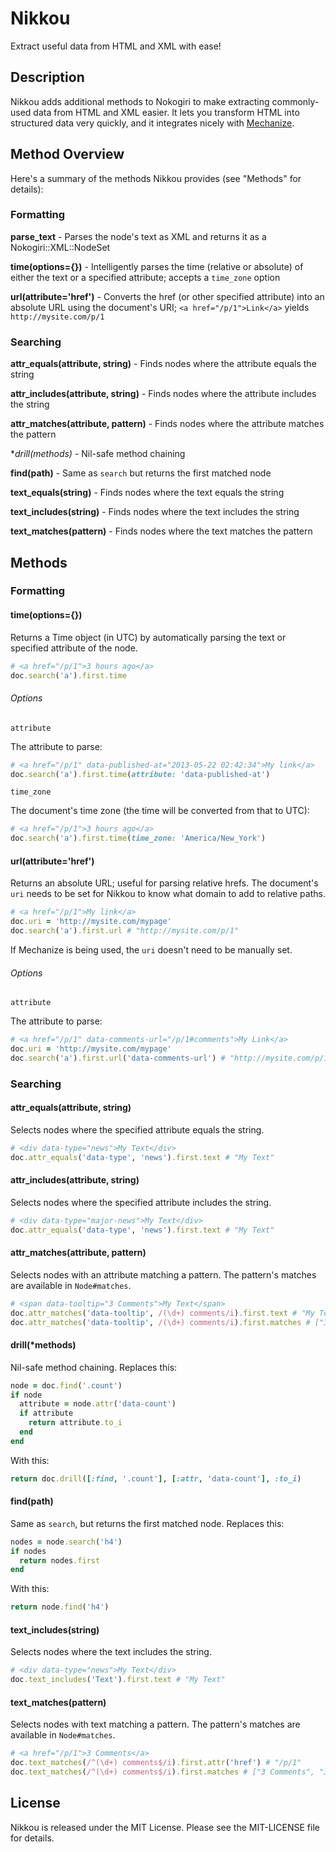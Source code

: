 Nikkou
======
Extract useful data from HTML and XML with ease!

Description
-----------

Nikkou adds additional methods to Nokogiri to make extracting commonly-used data from HTML and XML easier. It lets you transform HTML into structured data very quickly, and it integrates nicely with [Mechanize](https://github.com/sparklemotion/mechanize).

Method Overview
---------------

Here's a summary of the methods Nikkou provides (see "Methods" for details):

### Formatting

**parse_text** - Parses the node's text as XML and returns it as a Nokogiri::XML::NodeSet

**time(options={})** - Intelligently parses the time (relative or absolute) of either the text or a specified attribute; accepts a `time_zone` option

**url(attribute='href')** - Converts the href (or other specified attribute) into an absolute URL using the document's URI; `<a href="/p/1">Link</a>` yields `http://mysite.com/p/1`

### Searching

**attr_equals(attribute, string)** - Finds nodes where the attribute equals the string

**attr_includes(attribute, string)** - Finds nodes where the attribute includes the string
  
**attr_matches(attribute, pattern)** - Finds nodes where the attribute matches the pattern
  
**drill(*methods)** - Nil-safe method chaining
  
**find(path)** - Same as `search` but returns the first matched node

**text_equals(string)** - Finds nodes where the text equals the string
  
**text_includes(string)** - Finds nodes where the text includes the string
  
**text_matches(pattern)** - Finds nodes where the text matches the pattern

## Methods

### Formatting

#### time(options={})

Returns a Time object (in UTC) by automatically parsing the text or specified attribute of the node.

```ruby
# <a href="/p/1">3 hours ago</a>
doc.search('a').first.time
```

###### Options

`attribute`

The attribute to parse:

```ruby
# <a href="/p/1" data-published-at="2013-05-22 02:42:34">My link</a>
doc.search('a').first.time(attribute: 'data-published-at')
```

`time_zone`

The document's time zone (the time will be converted from that to UTC):

```ruby
# <a href="/p/1">3 hours ago</a>
doc.search('a').first.time(time_zone: 'America/New_York')
```

#### url(attribute='href')

Returns an absolute URL; useful for parsing relative hrefs. The document's `uri` needs to be set for Nikkou to know what domain to add to relative paths.

```ruby
# <a href="/p/1">My link</a>
doc.uri = 'http://mysite.com/mypage'
doc.search('a').first.url # "http://mysite.com/p/1"
```

If Mechanize is being used, the `uri` doesn't need to be manually set.

###### Options

`attribute`

The attribute to parse:

```ruby
# <a href="/p/1" data-comments-url="/p/1#comments">My Link</a>
doc.uri = 'http://mysite.com/mypage'
doc.search('a').first.url('data-comments-url') # "http://mysite.com/p/1#comments"
```

### Searching

#### attr_equals(attribute, string)

Selects nodes where the specified attribute equals the string.

```ruby
# <div data-type="news">My Text</div>
doc.attr_equals('data-type', 'news').first.text # "My Text"
```

#### attr_includes(attribute, string)

Selects nodes where the specified attribute includes the string.

```ruby
# <div data-type="major-news">My Text</div>
doc.attr_equals('data-type', 'news').first.text # "My Text"
```

#### attr_matches(attribute, pattern)

Selects nodes with an attribute matching a pattern. The pattern's matches are available in `Node#matches`.

```ruby
# <span data-tooltip="3 Comments">My Text</span>
doc.attr_matches('data-tooltip', /(\d+) comments/i).first.text # "My Text"
doc.attr_matches('data-tooltip', /(\d+) comments/i).first.matches # ["3 Comments", "3"]
```

#### drill(*methods)

Nil-safe method chaining. Replaces this:

```ruby
node = doc.find('.count')
if node
  attribute = node.attr('data-count')
  if attribute
    return attribute.to_i
  end
end
```

With this:

```ruby
return doc.drill([:find, '.count'], [:attr, 'data-count'], :to_i)
```

#### find(path)

Same as `search`, but returns the first matched node. Replaces this:

```ruby
nodes = node.search('h4')
if nodes
  return nodes.first
end
```

With this:

```ruby
return node.find('h4')
```

#### text_includes(string)

Selects nodes where the text includes the string.

```ruby
# <div data-type="news">My Text</div>
doc.text_includes('Text').first.text # "My Text"
```

#### text_matches(pattern)

Selects nodes with text matching a pattern. The pattern's matches are available in `Node#matches`.

```ruby
# <a href="/p/1">3 Comments</a>
doc.text_matches(/^(\d+) comments$/i).first.attr('href') # "/p/1"
doc.text_matches(/^(\d+) comments$/i).first.matches # ["3 Comments", "3"]
```

License
-------

Nikkou is released under the MIT License. Please see the MIT-LICENSE file for details.
